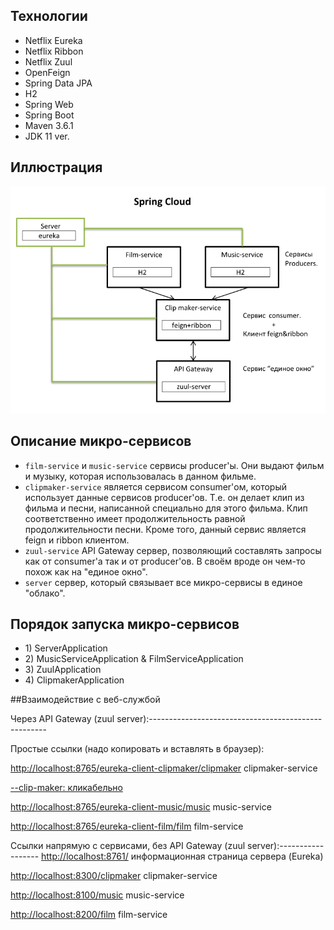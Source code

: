 
## Технологии

<ul>
    <li>Netflix Eureka</li>
    <li>Netflix Ribbon</li>
    <li>Netflix Zuul</li>
    <li>OpenFeign</li>
    <li>Spring Data JPA</li>
    <li>H2</li>
    <li>Spring Web</li>
    <li>Spring Boot</li>
    <li>Maven 3.6.1</li>
    <li>JDK 11 ver.</li>
</ul>

## Иллюстрация


![](scheme.png)  


## Описание микро-сервисов

<ul>
    <li><code>film-service</code> и <code>music-service</code> сервисы producer'ы. Они выдают фильм и музыку,
        которая использовалась в данном фильме.</li>
    <li><code>clipmaker-service</code> является сервисом consumer'ом, который использует данные сервисов 
        producer'ов. Т.е. он делает клип из фильма и песни, написанной специально для этого фильма. Клип соответственно 
         имеет продолжительность равной продолжительности песни. Кроме того, данный сервис является feign и ribbon
         клиентом.</li>
    <li><code>zuul-service</code> API Gateway сервер, позволяющий составлять запросы как от consumer'а так и от
        producer'ов. В своём вроде он чем-то похож как на "единое окно".</li>
    <li><code>server</code> сервер, который связывает все микро-сервисы в единое "облако".</li>
</ul>

## Порядок запуска микро-сервисов

<ul>
    <li>1) ServerApplication</li>
    <li>2) MusicServiceApplication & FilmServiceApplication</li>
    <li>3) ZuulApplication</li>
    <li>4) ClipmakerApplication</li>
</ul>


##Взаимодействие с веб-службой

Через API Gateway (zuul server):----------------------------------------------------

Простые ссылки (надо копировать и вставлять в браузер):

[http://localhost:8765/eureka-client-clipmaker/clipmaker](http://localhost:8765/eureka-client-clipmaker/clipmaker) 
clipmaker-service

[--clip-maker: кликабельно](http://www.localhost:8765/eureka-client-clipmaker/clipmaker "www.localhost:8765/...")


[http://localhost:8765/eureka-client-music/music](http://localhost:8765/eureka-client-music/music)
 music-service

[http://localhost:8765/eureka-client-film/film](http://localhost:8765/eureka-client-film/film)
 film-service
 
 Ссылки напрямую с сервисами, без API Gateway (zuul server):------------------ [http://localhost:8761/](http://localhost:8761/) информационная страница сервера (Eureka)
 
 [http://localhost:8300/clipmaker](http://localhost:8300/clipmaker) clipmaker-service
 
 [http://localhost:8100/music](http://localhost:8100/music) music-service
 
 [http://localhost:8200/film](http://localhost:8200/film) film-service
 
 
 





